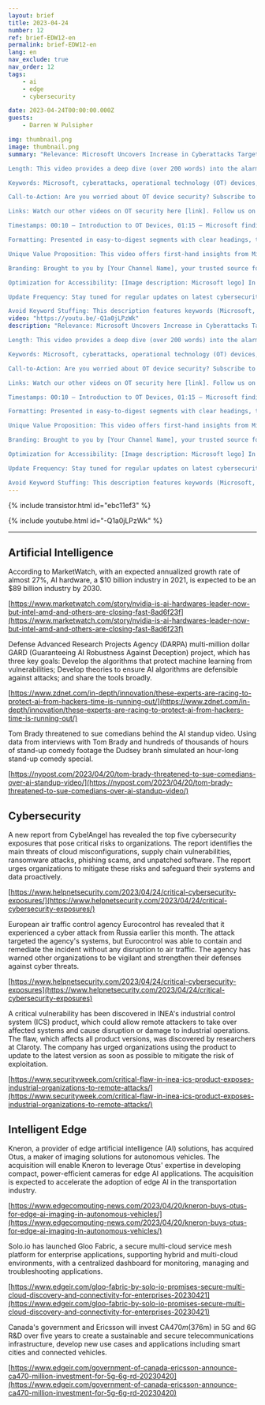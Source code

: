 ```yaml
---
layout: brief
title: 2023-04-24
number: 12
ref: brief-EDW12-en
permalink: brief-EDW12-en
lang: en
nav_exclude: true
nav_order: 12
tags:
    - ai
    - edge
    - cybersecurity

date: 2023-04-24T00:00:00.000Z
guests:
    - Darren W Pulsipher

img: thumbnail.png
image: thumbnail.png
summary: "Relevance: Microsoft Uncovers Increase in Cyberattacks Targeting OT Devices covers the topic comprehensively by showcasing the importance of robust security practices in the face of increased cyber threats.  The video explores Microsoft's findings and offers crucial advice on enhancing operational technology (OT) security.

Length: This video provides a deep dive (over 200 words) into the alarming escalation of cyberattacks specifically targeting exposed OT devices. It delves into the reasons behind the vulnerability, shares advice to reduce attack surfaces and advocates for the adoption of zero-trust principles.

Keywords: Microsoft, cyberattacks, operational technology (OT) devices, internet security, zero-trust principles, cyber threats, attack surface, security measures. 

Call-to-Action: Are you worried about OT device security? Subscribe to our channel for more insights and tips on how to implement stronger security measures. Like and comment on our video to share your thoughts.

Links: Watch our other videos on OT security here [link]. Follow us on Instagram and Twitter for updates on cyber threats and best practices.

Timestamps: 00:10 – Introduction to OT Devices, 01:15 – Microsoft findings, 02:30 – Discussion on zero-trust principles, 04:00 – Tips to minimize attack surfaces

Formatting: Presented in easy-to-digest segments with clear headings, this description allows for effortless navigation. 

Unique Value Proposition: This video offers first-hand insights from Microsoft, a global technology leader, on the escalating cyber threats against OT devices. Find out how reducing attack surfaces and adopting zero-trust principles can significantly enhance security.

Branding: Brought to you by [Your Channel Name], your trusted source for all things cybersecurity. 

Optimization for Accessibility: [Image description: Microsoft logo] In light of increased cyber threats against OT devices, Microsoft advocates for better security measures.

Update Frequency: Stay tuned for regular updates on latest cybersecurity news and threats.

Avoid Keyword Stuffing: This description features keywords (Microsoft, OT devices, cyberattacks, internet security) naturally woven into the narrative, without overcrowding it.Blog: https://embracingdigital.org/brief-EDW70-frPodcast: https://share.transistor.fm/s/864bee12"
video: "https://youtu.be/-Q1a0jLPzWk"
description: "Relevance: Microsoft Uncovers Increase in Cyberattacks Targeting OT Devices covers the topic comprehensively by showcasing the importance of robust security practices in the face of increased cyber threats.  The video explores Microsoft's findings and offers crucial advice on enhancing operational technology (OT) security.

Length: This video provides a deep dive (over 200 words) into the alarming escalation of cyberattacks specifically targeting exposed OT devices. It delves into the reasons behind the vulnerability, shares advice to reduce attack surfaces and advocates for the adoption of zero-trust principles.

Keywords: Microsoft, cyberattacks, operational technology (OT) devices, internet security, zero-trust principles, cyber threats, attack surface, security measures. 

Call-to-Action: Are you worried about OT device security? Subscribe to our channel for more insights and tips on how to implement stronger security measures. Like and comment on our video to share your thoughts.

Links: Watch our other videos on OT security here [link]. Follow us on Instagram and Twitter for updates on cyber threats and best practices.

Timestamps: 00:10 – Introduction to OT Devices, 01:15 – Microsoft findings, 02:30 – Discussion on zero-trust principles, 04:00 – Tips to minimize attack surfaces

Formatting: Presented in easy-to-digest segments with clear headings, this description allows for effortless navigation. 

Unique Value Proposition: This video offers first-hand insights from Microsoft, a global technology leader, on the escalating cyber threats against OT devices. Find out how reducing attack surfaces and adopting zero-trust principles can significantly enhance security.

Branding: Brought to you by [Your Channel Name], your trusted source for all things cybersecurity. 

Optimization for Accessibility: [Image description: Microsoft logo] In light of increased cyber threats against OT devices, Microsoft advocates for better security measures.

Update Frequency: Stay tuned for regular updates on latest cybersecurity news and threats.

Avoid Keyword Stuffing: This description features keywords (Microsoft, OT devices, cyberattacks, internet security) naturally woven into the narrative, without overcrowding it.Blog: https://embracingdigital.org/brief-EDW70-frPodcast: https://share.transistor.fm/s/864bee12"
---
```



{% include transistor.html id="ebc11ef3" %}



{% include youtube.html id="-Q1a0jLPzWk" %}


---

## Artificial Intelligence

According to MarketWatch, with an expected annualized growth rate of almost 27%, AI hardware,  a $10 billion industry in 2021, is expected to be an $89 billion industry by 2030.

[https://www.marketwatch.com/story/nvidia-is-ai-hardwares-leader-now-but-intel-amd-and-others-are-closing-fast-8ad6f23f](https://www.marketwatch.com/story/nvidia-is-ai-hardwares-leader-now-but-intel-amd-and-others-are-closing-fast-8ad6f23f)

Defense Advanced Research Projects Agency (DARPA) multi-million dollar GARD (Guaranteeing AI Robustness Against Deception) project, which has three key goals: Develop the algorithms that protect machine learning from vulnerabilities; Develop theories to ensure AI algorithms are defensible against attacks; and share the tools broadly.

[https://www.zdnet.com/in-depth/innovation/these-experts-are-racing-to-protect-ai-from-hackers-time-is-running-out/](https://www.zdnet.com/in-depth/innovation/these-experts-are-racing-to-protect-ai-from-hackers-time-is-running-out/)

Tom Brady threatened to sue comedians behind the AI standup video. Using data from interviews with Tom Brady and hundreds of thousands of hours of stand-up comedy footage the Dudsey branh simulated an hour-long stand-up comedy special.

[https://nypost.com/2023/04/20/tom-brady-threatened-to-sue-comedians-over-ai-standup-video/](https://nypost.com/2023/04/20/tom-brady-threatened-to-sue-comedians-over-ai-standup-video/)

## Cybersecurity

A new report from CybelAngel has revealed the top five cybersecurity exposures that pose critical risks to organizations. The report identifies the main threats of cloud misconfigurations, supply chain vulnerabilities, ransomware attacks, phishing scams, and unpatched software. The report urges organizations to mitigate these risks and safeguard their systems and data proactively.

[https://www.helpnetsecurity.com/2023/04/24/critical-cybersecurity-exposures/](https://www.helpnetsecurity.com/2023/04/24/critical-cybersecurity-exposures/)

European air traffic control agency Eurocontrol has revealed that it experienced a cyber attack from Russia earlier this month. The attack targeted the agency's systems, but Eurocontrol was able to contain and remediate the incident without any disruption to air traffic. The agency has warned other organizations to be vigilant and strengthen their defenses against cyber threats.

[https://www.helpnetsecurity.com/2023/04/24/critical-cybersecurity-exposures](https://www.helpnetsecurity.com/2023/04/24/critical-cybersecurity-exposures)

A critical vulnerability has been discovered in INEA's industrial control system (ICS) product, which could allow remote attackers to take over affected systems and cause disruption or damage to industrial operations. The flaw, which affects all product versions, was discovered by researchers at Claroty. The company has urged organizations using the product to update to the latest version as soon as possible to mitigate the risk of exploitation.

[https://www.securityweek.com/critical-flaw-in-inea-ics-product-exposes-industrial-organizations-to-remote-attacks/](https://www.securityweek.com/critical-flaw-in-inea-ics-product-exposes-industrial-organizations-to-remote-attacks/)

## Intelligent Edge

Kneron, a provider of edge artificial intelligence (AI) solutions, has acquired Otus, a maker of imaging solutions for autonomous vehicles. The acquisition will enable Kneron to leverage Otus' expertise in developing compact, power-efficient cameras for edge AI applications. The acquisition is expected to accelerate the adoption of edge AI in the transportation industry.

[https://www.edgecomputing-news.com/2023/04/20/kneron-buys-otus-for-edge-ai-imaging-in-autonomous-vehicles/](https://www.edgecomputing-news.com/2023/04/20/kneron-buys-otus-for-edge-ai-imaging-in-autonomous-vehicles/)

Solo.io has launched Gloo Fabric, a secure multi-cloud service mesh platform for enterprise applications, supporting hybrid and multi-cloud environments, with a centralized dashboard for monitoring, managing and troubleshooting applications.

[https://www.edgeir.com/gloo-fabric-by-solo-io-promises-secure-multi-cloud-discovery-and-connectivity-for-enterprises-20230421](https://www.edgeir.com/gloo-fabric-by-solo-io-promises-secure-multi-cloud-discovery-and-connectivity-for-enterprises-20230421)

Canada's government and Ericsson will invest CA$470m ($376m) in 5G and 6G R&D over five years to create a sustainable and secure telecommunications infrastructure, develop new use cases and applications including smart cities and connected vehicles.

[https://www.edgeir.com/government-of-canada-ericsson-announce-ca470-million-investment-for-5g-6g-rd-20230420](https://www.edgeir.com/government-of-canada-ericsson-announce-ca470-million-investment-for-5g-6g-rd-20230420)


